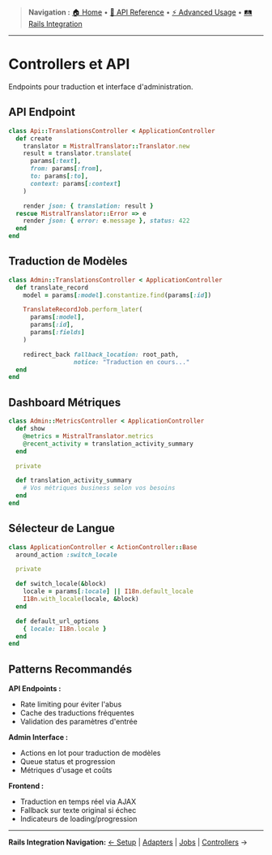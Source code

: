 > **Navigation :** [🏠 Home](README.md) • [📖 API Reference](api-reference/methods.md) • [⚡ Advanced Usage](advanced-usage/translations.md) • [🛤️ Rails Integration](rails-integration/setup.md)

---

# Controllers et API

Endpoints pour traduction et interface d'administration.

## API Endpoint

```ruby
class Api::TranslationsController < ApplicationController
  def create
    translator = MistralTranslator::Translator.new
    result = translator.translate(
      params[:text],
      from: params[:from],
      to: params[:to],
      context: params[:context]
    )

    render json: { translation: result }
  rescue MistralTranslator::Error => e
    render json: { error: e.message }, status: 422
  end
end
```

## Traduction de Modèles

```ruby
class Admin::TranslationsController < ApplicationController
  def translate_record
    model = params[:model].constantize.find(params[:id])

    TranslateRecordJob.perform_later(
      params[:model],
      params[:id],
      params[:fields]
    )

    redirect_back fallback_location: root_path,
                  notice: "Traduction en cours..."
  end
end
```

## Dashboard Métriques

```ruby
class Admin::MetricsController < ApplicationController
  def show
    @metrics = MistralTranslator.metrics
    @recent_activity = translation_activity_summary
  end

  private

  def translation_activity_summary
    # Vos métriques business selon vos besoins
  end
end
```

## Sélecteur de Langue

```ruby
class ApplicationController < ActionController::Base
  around_action :switch_locale

  private

  def switch_locale(&block)
    locale = params[:locale] || I18n.default_locale
    I18n.with_locale(locale, &block)
  end

  def default_url_options
    { locale: I18n.locale }
  end
end
```

## Patterns Recommandés

**API Endpoints :**

- Rate limiting pour éviter l'abus
- Cache des traductions fréquentes
- Validation des paramètres d'entrée

**Admin Interface :**

- Actions en lot pour traduction de modèles
- Queue status et progression
- Métriques d'usage et coûts

**Frontend :**

- Traduction en temps réel via AJAX
- Fallback sur texte original si échec
- Indicateurs de loading/progression

---

**Rails Integration Navigation:**
[← Setup](rails-integration/setup.md) | [Adapters](rails-integration/adapters.md) | [Jobs](rails-integration/jobs.md) | [Controllers](rails-integration/controllers.md) →
